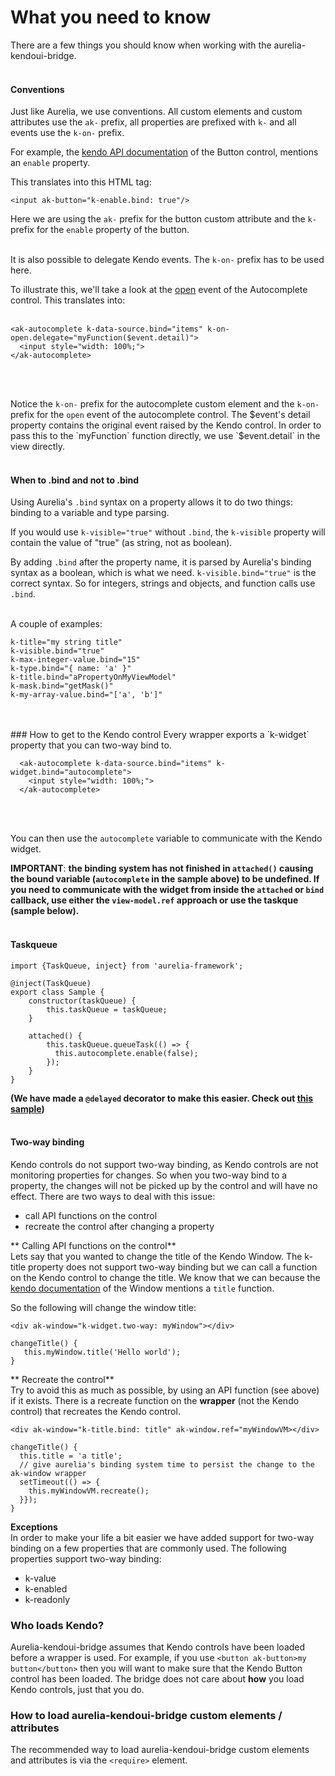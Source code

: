 # What you need to know
There are a few things you should know when working with the aurelia-kendoui-bridge.
<br>
<br>
#### Conventions
Just like Aurelia, we use conventions. All custom elements and custom attributes use the `ak-` prefix, all properties are prefixed with `k-` and all events use the `k-on-` prefix.

For example, the [kendo API documentation](http://docs.telerik.com/kendo-ui/api/javascript/ui/button#configuration-enable) of the Button control, mentions an `enable` property.

This translates into this HTML tag:

    <input ak-button="k-enable.bind: true"/>

Here we are using the `ak-` prefix for the button custom attribute and the `k-` prefix for the `enable` property of the button.
<br><br>

It is also possible to delegate Kendo events. The `k-on-` prefix has to be used here.

To illustrate this, we'll take a look at the [open](http://docs.telerik.com/kendo-ui/api/javascript/ui/autocomplete#events-open) event of the Autocomplete control. This translates into:
<br><br>

    <ak-autocomplete k-data-source.bind="items" k-on-open.delegate="myFunction($event.detail)">
      <input style="width: 100%;">
    </ak-autocomplete>
    
<br><br>

Notice the `k-on-` prefix for the autocomplete custom element and the `k-on-` prefix for the `open` event of the autocomplete control. The $event's detail property contains the original event raised by the Kendo control. In order to pass this to the `myFunction` function directly, we use `$event.detail` in the view directly.
<br>
<br>
#### When to .bind and not to .bind
Using Aurelia's `.bind` syntax on a property allows it to do two things: binding to a variable and type parsing.
<br>

If you would use `k-visible="true"` without `.bind`, the `k-visible` property will contain the value of "true" (as string, not as boolean).
<br>

By adding `.bind` after the property name, it is parsed by Aurelia's binding syntax as a boolean, which is what we need. `k-visible.bind="true"` is the correct syntax. So for integers, strings and objects, and function calls use `.bind`.
<br><br>

A couple of examples:

	k-title="my string title"
	k-visible.bind="true"
	k-max-integer-value.bind="15"
	k-type.bind="{ name: 'a' }"
	k-title.bind="aPropertyOnMyViewModel"
    k-mask.bind="getMask()"
	k-my-array-value.bind="['a', 'b']"
<br>
<br>
### How to get to the Kendo control
Every wrapper exports a `k-widget` property that you can two-way bind to.

      <ak-autocomplete k-data-source.bind="items" k-widget.bind="autocomplete">
        <input style="width: 100%;">
      </ak-autocomplete>
<br><br>

You can then use the `autocomplete` variable to communicate with the Kendo widget.

**IMPORTANT**: **the binding system has not finished in `attached()` causing the bound variable (`autocomplete` in the sample above) to be undefined. If you need to communicate with the widget from inside the `attached` or `bind` callback, use either the `view-model.ref` approach or use the taskque (sample below).**
<br><br>

#### Taskqueue
	import {TaskQueue, inject} from 'aurelia-framework';

	@inject(TaskQueue)
	export class Sample {
		constructor(taskQueue) {
			this.taskQueue = taskQueue;
		}

		attached() {
			this.taskQueue.queueTask(() => {
			  this.autocomplete.enable(false);
			});
		}
	}
    
**(We have made a `@delayed` decorator to make this easier. Check out [this sample](http://aurelia-ui-toolkits.github.io/demo-kendo/#/samples/generic/use-widget-on-initialization))**
<br>
<br>


#### Two-way binding
Kendo controls do not support two-way binding, as Kendo controls are not monitoring properties for changes. So when you two-way bind to a property, the changes will not be picked up by the control and will have no effect. There are two ways to deal with this issue:

- call API functions on the control
- recreate the control after changing a property

** Calling API functions on the control**  
Lets say that you wanted to change the title of the Kendo Window. The k-title property does not support two-way binding but we can call a function on the Kendo control to change the title. We know that we can because the [kendo documentation](http://docs.telerik.com/kendo-ui/api/javascript/ui/window#methods) of the Window mentions a `title` function.

So the following will change the window title:
```
<div ak-window="k-widget.two-way: myWindow"></div>

changeTitle() {
   this.myWindow.title('Hello world');
}
```

** Recreate the control**  
Try to avoid this as much as possible, by using an API function (see above) if it exists. There is a recreate function on the **wrapper** (not the Kendo control) that recreates the Kendo control. 

```
<div ak-window="k-title.bind: title" ak-window.ref="myWindowVM></div>

changeTitle() {
  this.title = 'a title';
  // give aurelia's binding system time to persist the change to the ak-window wrapper
  setTimeout(() => {
    this.myWindowVM.recreate();
  }});
}
```

 
**Exceptions**  
In order to make your life a bit easier we have added support for two-way binding on a few properties that are commonly used. The following properties support two-way binding:

- k-value
- k-enabled
- k-readonly


### Who loads Kendo?
Aurelia-kendoui-bridge assumes that Kendo controls have been loaded before a wrapper is used. For example, if you use `<button ak-button>my button</button>` then you will want to make sure that the Kendo Button control has been loaded. The bridge does not care about **how** you load Kendo controls, just that you do.

### How to load aurelia-kendoui-bridge custom elements / attributes
The recommended way to load aurelia-kendoui-bridge custom elements and attributes is via the `<require>` element.


